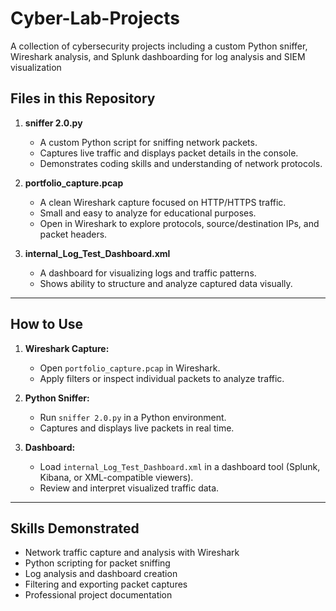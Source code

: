 # Cyber-Lab-Projects
A collection of cybersecurity projects including a custom Python sniffer, Wireshark analysis, and Splunk dashboarding for log analysis and SIEM visualization

## Files in this Repository

1. **sniffer 2.0.py**  
   - A custom Python script for sniffing network packets.  
   - Captures live traffic and displays packet details in the console.  
   - Demonstrates coding skills and understanding of network protocols.

2. **portfolio_capture.pcap**  
   - A clean Wireshark capture focused on HTTP/HTTPS traffic.  
   - Small and easy to analyze for educational purposes.  
   - Open in Wireshark to explore protocols, source/destination IPs, and packet headers.

3. **internal_Log_Test_Dashboard.xml**  
   - A dashboard for visualizing logs and traffic patterns.  
   - Shows ability to structure and analyze captured data visually.

---

## How to Use

1. **Wireshark Capture:**  
   - Open `portfolio_capture.pcap` in Wireshark.  
   - Apply filters or inspect individual packets to analyze traffic.

2. **Python Sniffer:**  
   - Run `sniffer 2.0.py` in a Python environment.  
   - Captures and displays live packets in real time.

3. **Dashboard:**  
   - Load `internal_Log_Test_Dashboard.xml` in a dashboard tool (Splunk, Kibana, or XML-compatible viewers).  
   - Review and interpret visualized traffic data.

---

## Skills Demonstrated

- Network traffic capture and analysis with Wireshark  
- Python scripting for packet sniffing  
- Log analysis and dashboard creation  
- Filtering and exporting packet captures  
- Professional project documentation
